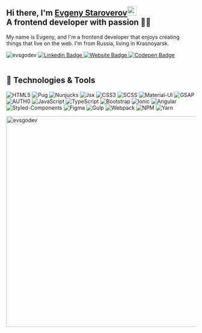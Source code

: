 
## Hi there, I'm <a href="https://evsgodev.github.io/about.html" rel="nofollow">Evgeny Staroverov</a><img src="https://camo.githubusercontent.com/e8e7b06ecf583bc040eb60e44eb5b8e0ecc5421320a92929ce21522dbc34c891/68747470733a2f2f6d656469612e67697068792e636f6d2f6d656469612f6876524a434c467a6361737252346961377a2f67697068792e676966" width="25rem"><br/>A frontend developer with passion 👨‍💻

My name is Evgeny, and I'm a frontend developer that enjoys creating things that live on the web. I'm from Russia, living in Krasnoyarsk.
<!-- - Currently working on <a href="https://ronte.io/"><b>Ronte Limited</b></a> -->

<div>
<img src="https://komarev.com/ghpvc/?username=evsgodev&label=Profile%20views&color=0e75b6&style=flat" alt="evsgodev" />

<a href="https://www.linkedin.com/in/evgst/" rel="nofollow">
<img src="https://camo.githubusercontent.com/93ca47e21e17f622a41d26d599e008e4c30b8a322186f18019bc43d54f57b0c9/68747470733a2f2f696d672e736869656c64732e696f2f62616467652f2d4c696e6b6564496e2d3065373661383f7374796c653d666c61742d737175617265266c6f676f3d4c696e6b6564696e266c6f676f436f6c6f723d7768697465" alt="Linkedin Badge" data-canonical-src="https://img.shields.io/badge/-LinkedIn-0e76a8?style=flat-square&amp;logo=Linkedin&amp;logoColor=white" style="max-width:100%;">
</a>
<a href="https://evsgodev.github.io/about.html" rel="nofollow">
<img src="https://camo.githubusercontent.com/58303f0576559ea5bd6dad66e2a43cdab19d1902f1d4bdf693e8c0956dc1b46a/68747470733a2f2f696d672e736869656c64732e696f2f62616467652f576562736974652d3362353939383f7374796c653d666c61742d737175617265266c6f676f3d676f6f676c652d6368726f6d65266c6f676f436f6c6f723d7768697465" alt="Website Badge" data-canonical-src="https://img.shields.io/badge/Website-3b5998?style=flat-square&amp;logo=google-chrome&amp;logoColor=white" style="max-width:100%;">
</a>
<a href="https://codepen.io/evsgo" rel="nofollow">
<img src="https://camo.githubusercontent.com/afff0a4ed0fc37e2c5e783b010126ad2dd80e161f466bde3be4d270fb32bcc77/68747470733a2f2f696d672e736869656c64732e696f2f62616467652f436f646570656e2d3133313431373f7374796c653d666c61742d737175617265266c6f676f3d636f646570656e266c6f676f436f6c6f723d77686974653f" alt="Codepen Badge" data-canonical-src="https://img.shields.io/badge/Codepen-131417?style=flat-square&amp;logo=codepen&amp;logoColor=white?" style="max-width: 100%;">
</a>

  </div>
<br/>


## 🔧 Technologies & Tools
![HTML5](https://img.shields.io/static/v1?style=for-the-badge&message=HTML5&color=222222&logo=HTML5&logoColor=E34F26&label=)
![Pug](https://img.shields.io/static/v1?style=for-the-badge&message=pug&color=222222&logo=pug&logoColor=FFFFFF&label=)
![Nunjucks](https://img.shields.io/static/v1?style=for-the-badge&message=nunjucks&color=222222&logo=nunjucks&logoColor=FFFFFF&label=)
![Jsx](https://img.shields.io/static/v1?style=for-the-badge&message=Jsx&color=61dafb&logo=nunjucks&logoColor=FFFFFF&label=)
![CSS3](https://img.shields.io/static/v1?style=for-the-badge&message=CSS3&color=222222&logo=CSS3&logoColor=1572B6&label=)
![SCSS](https://img.shields.io/static/v1?style=for-the-badge&message=SCSS&color=222222&logo=Sass&logoColor=db7093&label=)
![Material-UI](https://img.shields.io/static/v1?style=for-the-badge&message=Material-UI&color=222222&logo=Material&logoColor=0081CB&label=)
![GSAP](https://img.shields.io/static/v1?style=for-the-badge&message=Gsap&color=222222&logo=GreenSock&logoColor=88CE02&label=)
![AUTH0](https://img.shields.io/static/v1?style=for-the-badge&message=Auth0&color=222222&logo=Material-UI&logoColor=0081CB&label=)
![JavaScript](https://img.shields.io/badge/JavaScript-222222?style=for-the-badge&logo=javascript&logoColor=F7DF1E)
![TypeScript](https://img.shields.io/badge/TypeScript-222222?style=for-the-badge&logo=javascript&logoColor=61DAFB)
![Bootstrap](https://img.shields.io/badge/Bootstrap-222222?style=for-the-badge&logo=bootstrap&logoColor=563d7c)
![Ionic](https://img.shields.io/badge/Ionic-222222?style=for-the-badge&logo=ionic&logoColor=3880FF)
![Angular](https://img.shields.io/badge/Angular-222222?style=for-the-badge&logo=angular&logoColor=DD0031)
![Styled-Components](https://img.shields.io/static/v1?style=for-the-badge&message=styled-components&color=222222&logo=styled-components&logoColor=db7093&label=)
![Figma](https://img.shields.io/static/v1?style=for-the-badge&message=figma&color=222222&logo=figma&logoColor=FFFFFF&label=)
![Gulp](https://img.shields.io/static/v1?style=for-the-badge&message=Gulp&color=222222&logo=Gulp&logoColor=E34F26&label=)
![Webpack](https://img.shields.io/static/v1?style=for-the-badge&message=Webpack&color=222222&logo=Webpack&logoColor=1572B6&label=)
![NPM](https://img.shields.io/static/v1?style=for-the-badge&message=Npm&color=222222&logo=Webpack&logoColor=1572B6&label=)
![Yarn](https://img.shields.io/static/v1?style=for-the-badge&message=Yarn&color=222222&logo=Webpack&logoColor=1572B6&label=)

<a target="_blank" rel="noopener noreferrer nofollow" href="https://camo.githubusercontent.com/25eccde69228a41bbd8027ceb7d90ceee2881110f0b614851527d269f1cc2529/68747470733a2f2f6769746875622d726561646d652d73746174732e76657263656c2e6170702f6170692f746f702d6c616e67733f757365726e616d653d6c756361736a6f6c69626f697335342673686f775f69636f6e733d74727565266c6f63616c653d656e266c61796f75743d636f6d70616374267468656d653d7261646963616c"><img align="center" width="560px" src="https://camo.githubusercontent.com/25eccde69228a41bbd8027ceb7d90ceee2881110f0b614851527d269f1cc2529/68747470733a2f2f6769746875622d726561646d652d73746174732e76657263656c2e6170702f6170692f746f702d6c616e67733f757365726e616d653d6c756361736a6f6c69626f697335342673686f775f69636f6e733d74727565266c6f63616c653d656e266c61796f75743d636f6d70616374267468656d653d7261646963616c" alt="evsgodev" data-canonical-src="https://github-readme-stats.vercel.app/api/top-langs?username=evsgodev&amp;show_icons=true&amp;locale=en&amp;layout=compact&amp;theme=radical" style="max-width: 100%;"></a>
